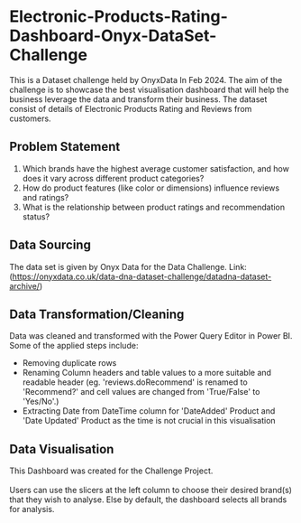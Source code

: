 # Electronic-Products-Rating-Dashboard-Onyx-DataSet-Challenge
This is a Dataset challenge held by OnyxData In Feb 2024. The aim of the challenge is to showcase the best visualisation dashboard that will help the business leverage the data and transform their business. The dataset consist of details of Electronic Products Rating and Reviews from customers.

## Problem Statement
1. Which brands have the highest average customer satisfaction, and how does it vary across different product categories?
2. How do product features (like color or dimensions) influence reviews and ratings?
3. What is the relationship between product ratings and recommendation status?

## Data Sourcing
The data set is given by Onyx Data for the Data Challenge.
Link: (https://onyxdata.co.uk/data-dna-dataset-challenge/datadna-dataset-archive/)


## Data Transformation/Cleaning
Data was cleaned and transformed with the Power Query Editor in Power BI. Some of the applied steps include:
* Removing duplicate rows
* Renaming Column headers and table values to a more suitable and readable header (eg. 'reviews.doRecommend' is renamed to 'Recommend?' and cell values are changed from 'True/False' to 'Yes/No'.)
* Extracting Date from DateTime column for 'DateAdded' Product and 'Date Updated' Product as the time is not crucial in this visualisation

## Data Visualisation

This Dashboard was created for the Challenge Project. <br>
<br>Users can use the slicers at the left column to choose their desired brand(s) that they wish to analyse. Else by default, the dashboard selects all brands for analysis.
